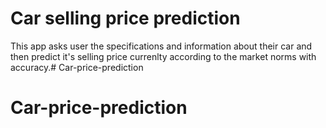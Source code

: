 # Car selling price prediction
This app asks user the specifications and information about their car and then predict it's selling price currenlty according to the market norms with accuracy.# Car-price-prediction
# Car-price-prediction
